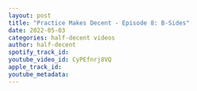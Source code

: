 ```yaml
---
layout: post
title: "Practice Makes Decent - Episode 8: B-Sides"
date: 2022-05-03
categories: half-decent videos
author: half-decent
spotify_track_id: 
youtube_video_id: CyPEfnrj8VQ
apple_track_id: 
youtube_metadata: 
---
```

